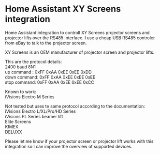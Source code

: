 Home Assistant XY Screens integration
=
Home Assistant integration to controll XY Screens projector screens and projector lifts over the RS485 interface.
I use a cheap USB RS485 controler from eBay to talk to the projector screen.

XY Screens is an OEM manufacturer of projector screen and projector lifts.

This are the protocol details:\
2400 baud 8N1\
up command  : 0xFF 0xAA 0xEE 0xEE 0xDD\
down command: 0xFF 0xAA 0xEE 0xEE 0xEE\
stop command: 0xFF 0xAA 0xEE 0xEE 0xCC

Known to work:\
iVisions Electro M Series

Not tested but uses te same protocol according to the documentation:\
iVisions Electro L/XL/Pro/HD Series\
iVisions PL Series beamer lift\
Elite Screens\
KIMEX\
DELUXX

Please let me know if your projector screen or projector lift works with this integration so I can improve the overview of supported devices.
